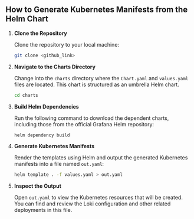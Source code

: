 ## How to Generate Kubernetes Manifests from the Helm Chart

1. **Clone the Repository**

   Clone the repository to your local machine:

   ```bash
   git clone <github_link>
   ```

2. **Navigate to the Charts Directory**

   Change into the `charts` directory where the `Chart.yaml` and `values.yaml` files are located. This chart is structured as an umbrella Helm chart.

   ```bash
   cd charts
   ```

3. **Build Helm Dependencies**

   Run the following command to download the dependent charts, including those from the official Grafana Helm repository:

   ```bash
   helm dependency build
   ```

4. **Generate Kubernetes Manifests**

   Render the templates using Helm and output the generated Kubernetes manifests into a file named `out.yaml`:

   ```bash
   helm template . -f values.yaml > out.yaml
   ```

5. **Inspect the Output**

   Open `out.yaml` to view the Kubernetes resources that will be created. You can find and review the Loki configuration and other related deployments in this file.
